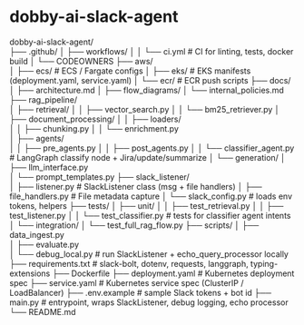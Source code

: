 # dobby-ai-slack-agent

dobby-ai-slack-agent/            
├── .github/
│   ├── workflows/
│   │   └── ci.yml                  # CI for linting, tests, docker build
│   └── CODEOWNERS
├── aws/                           
│   ├── ecs/                        # ECS / Fargate configs
│   ├── eks/                        # EKS manifests (deployment.yaml, service.yaml)
│   └── ecr/                        # ECR push scripts
├── docs/                          
│   ├── architecture.md
│   ├── flow_diagrams/
│   └── internal_policies.md
├── rag_pipeline/                   
│   ├── retrieval/
│   │   ├── vector_search.py
│   │   └── bm25_retriever.py
│   ├── document_processing/
│   │   ├── loaders/                
│   │   ├── chunking.py
│   │   └── enrichment.py           
│   ├── agents/                     
│   │   ├── pre_agents.py
│   │   ├── post_agents.py
│   │   └── classifier_agent.py     # LangGraph classify node + Jira/update/summarize
│   └── generation/
│       ├── llm_interface.py        
│       └── prompt_templates.py
├── slack_listener/                 
│   ├── listener.py                  # SlackListener class (msg + file handlers)
│   ├── file_handlers.py             # File metadata capture
│   └── slack_config.py              # loads env tokens, helpers
├── tests/
│   ├── unit/
│   │   ├── test_retrieval.py
│   │   ├── test_listener.py
│   │   └── test_classifier.py       # tests for classifier agent intents
│   └── integration/
│       └── test_full_rag_flow.py
├── scripts/
│   ├── data_ingest.py               
│   ├── evaluate.py                  
│   └── debug_local.py               # run SlackListener + echo_query_processor locally
├── requirements.txt                 # slack-bolt, dotenv, requests, langgraph, typing-extensions
├── Dockerfile
├── deployment.yaml                  # Kubernetes deployment spec
├── service.yaml                     # Kubernetes service spec (ClusterIP / LoadBalancer)
├── .env.example                     # sample Slack tokens + bot id
├── main.py                          # entrypoint, wraps SlackListener, debug logging, echo processor
└── README.md
